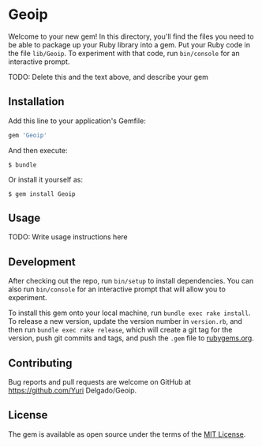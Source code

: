 # Geoip

Welcome to your new gem! In this directory, you'll find the files you need to be able to package up your Ruby library into a gem. Put your Ruby code in the file `lib/Geoip`. To experiment with that code, run `bin/console` for an interactive prompt.

TODO: Delete this and the text above, and describe your gem

## Installation

Add this line to your application's Gemfile:

```ruby
gem 'Geoip'
```

And then execute:

    $ bundle

Or install it yourself as:

    $ gem install Geoip

## Usage

TODO: Write usage instructions here

## Development

After checking out the repo, run `bin/setup` to install dependencies. You can also run `bin/console` for an interactive prompt that will allow you to experiment.

To install this gem onto your local machine, run `bundle exec rake install`. To release a new version, update the version number in `version.rb`, and then run `bundle exec rake release`, which will create a git tag for the version, push git commits and tags, and push the `.gem` file to [rubygems.org](https://rubygems.org).

## Contributing

Bug reports and pull requests are welcome on GitHub at https://github.com/Yuri Delgado/Geoip.


## License

The gem is available as open source under the terms of the [MIT License](http://opensource.org/licenses/MIT).

